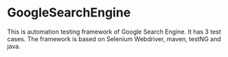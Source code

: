 # GoogleSearchEngine
This is automation testing framework of Google Search Engine. It has 3 test cases. The framework is based on Selenium Webdriver, maven, testNG and java.
